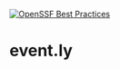[![OpenSSF Best Practices](https://www.bestpractices.dev/projects/8596/badge)](https://www.bestpractices.dev/projects/8596)

# event.ly
